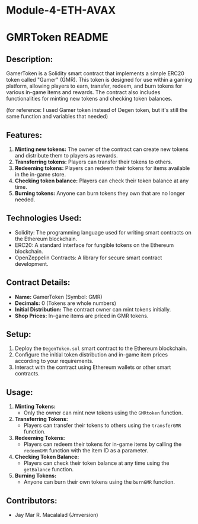 # Module-4-ETH-AVAX
# GMRToken README

## Description:
GamerToken is a Solidity smart contract that implements a simple ERC20 token called "Gamer" (GMR). This token is designed for use within a gaming platform, allowing players to earn, transfer, redeem, and burn tokens for various in-game items and rewards. The contract also includes functionalities for minting new tokens and checking token balances.

(for reference: I used Gamer token instead of Degen token, but it's still the same function and variables that needed) 

## Features:
1. **Minting new tokens:** The owner of the contract can create new tokens and distribute them to players as rewards.
2. **Transferring tokens:** Players can transfer their tokens to others.
3. **Redeeming tokens:** Players can redeem their tokens for items available in the in-game store.
4. **Checking token balance:** Players can check their token balance at any time.
5. **Burning tokens:** Anyone can burn tokens they own that are no longer needed.

## Technologies Used:
- Solidity: The programming language used for writing smart contracts on the Ethereum blockchain.
- ERC20: A standard interface for fungible tokens on the Ethereum blockchain.
- OpenZeppelin Contracts: A library for secure smart contract development.

## Contract Details:
- **Name:** GamerToken (Symbol: GMR)
- **Decimals:** 0 (Tokens are whole numbers)
- **Initial Distribution:** The contract owner can mint tokens initially.
- **Shop Prices:** In-game items are priced in GMR tokens.

## Setup:
1. Deploy the `DegenToken.sol` smart contract to the Ethereum blockchain.
2. Configure the initial token distribution and in-game item prices according to your requirements.
3. Interact with the contract using Ethereum wallets or other smart contracts.

## Usage:
1. **Minting Tokens:**
   - Only the owner can mint new tokens using the `GMRtoken` function.
2. **Transferring Tokens:**
   - Players can transfer their tokens to others using the `transferGMR` function.
3. **Redeeming Tokens:**
   - Players can redeem their tokens for in-game items by calling the `redeemGMR` function with the item ID as a parameter.
4. **Checking Token Balance:**
   - Players can check their token balance at any time using the `getBalance` function.
5. **Burning Tokens:**
   - Anyone can burn their own tokens using the `burnGMR` function.

## Contributors:
- Jay Mar R. Macalalad (Jmversion)

